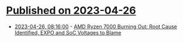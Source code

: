 # [Published on 2023-04-26](index.md)

* [2023-04-26, 08:16:00](https://soylentnews.org/article.pl?sid=23/04/25/1332213&from=rss) - [AMD Ryzen 7000 Burning Out: Root Cause Identified, EXPO and SoC Voltages to Blame](https://soylentnews.org/article.pl?sid=23/04/25/1332213&from=rss)
